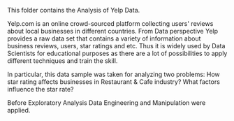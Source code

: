 This folder contains the Analysis of Yelp Data. 

Yelp.com is an online crowd-sourced platform collecting users' reviews about local businesses in different countries. From Data perspective Yelp provides a raw data set that contains a variety of information about business reviews, users, star ratings and etc. Thus it is widely used by Data Scientists for educational purposes as there are a lot of possibilities to apply different techniques and train the skill. 

In particular, this data sample was taken for analyzing two problems:
How star rating affects businesses in Restaurant & Cafe industry?
What factors influence the star rate?

Before Exploratory Analysis Data Engineering and Manipulation were applied. 
